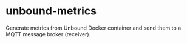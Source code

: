 # unbound-metrics
Generate metrics from Unbound Docker container and send them to a MQTT message broker (receiver).
